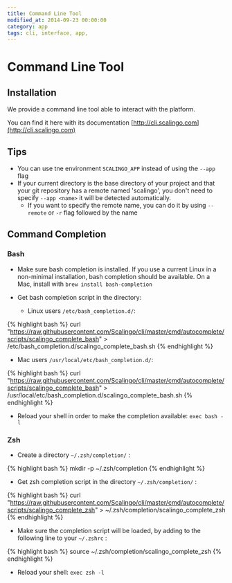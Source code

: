 ```yaml
---
title: Command Line Tool
modified_at: 2014-09-23 00:00:00
category: app
tags: cli, interface, app,
---
```


# Command Line Tool

## Installation

We provide a command line tool able to interact with the platform.

You can find it here with its documentation [http://cli.scalingo.com](http://cli.scalingo.com)

## Tips

* You can use tne environment `SCALINGO_APP` instead of using the `--app` flag
* If your current directory is the base directory of your project
  and that your git repository has a remote named 'scalingo', you
  don't need to specify `--app <name>` it will be detected automatically.
  * If you want to specify the remote name, you can do it by using `--remote` or `-r` flag followed
    by the name

## Command Completion

### Bash

* Make sure bash completion is installed. If you use a current Linux in a non-minimal installation, bash completion should be available. On a Mac, install with `brew install bash-completion`

* Get bash completion script in the directory:
  * Linux users `/etc/bash_completion.d/`:

{% highlight bash %}
curl "https://raw.githubusercontent.com/Scalingo/cli/master/cmd/autocomplete/scripts/scalingo_complete_bash" > /etc/bash_completion.d/scalingo_complete_bash.sh
{% endhighlight %}
  * Mac users `/usr/local/etc/bash_completion.d/`:

{% highlight bash %}
curl "https://raw.githubusercontent.com/Scalingo/cli/master/cmd/autocomplete/scripts/scalingo_complete_bash" > /usr/local/etc/bash_completion.d/scalingo_complete_bash.sh
{% endhighlight %}


* Reload your shell in order to make the completion available: `exec bash -l`

### Zsh

* Create a directory `~/.zsh/completion/` :

{% highlight bash %}
mkdir -p ~/.zsh/completion
{% endhighlight %}

* Get zsh completion script in the directory `~/.zsh/completion/` :

{% highlight bash %}
curl "https://raw.githubusercontent.com/Scalingo/cli/master/cmd/autocomplete/scripts/scalingo_complete_zsh" > ~/.zsh/completion/scalingo_complete_zsh
{% endhighlight %}

* Make sure the completion script will be loaded, by adding to the following line to your `~/.zshrc` :

{% highlight bash %}
source ~/.zsh/completion/scalingo_complete_zsh
{% endhighlight %}

* Reload your shell: `exec zsh -l`
